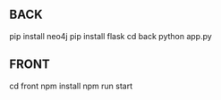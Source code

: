 ## BACK
pip install neo4j 
pip install flask
cd back
python app.py

## FRONT
cd front
npm install
npm run start
